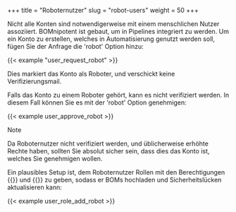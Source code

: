 +++
title = "Roboternutzer"
slug = "robot-users"
weight = 50
+++

Nicht alle Konten sind notwendigerweise mit einem menschlichen Nutzer assoziiert. BOMnipotent ist gebaut, um in Pipelines integriert zu werden. Um ein Konto zu erstellen, welches in Automatisierung genutzt werden soll, fügen Sie der Anfrage die 'robot' Option hinzu:

{{< example "user_request_robot" >}}

Dies markiert das Konto als Roboter, und verschickt keine Verifizierungsmail.

Falls das Konto zu einem Roboter gehört, kann es nicht verifiziert werden. In diesem Fall können Sie es mit der 'robot' Option genehmigen:

{{< example user_approve_robot >}}

> [!NOTE]
> Da Roboternutzer nicht verifiziert werden, und üblicherweise erhöhte Rechte haben, sollten Sie absolut sicher sein, dass dies das Konto ist, welches Sie genehmigen wollen.

Ein plausibles Setup ist, dem Roboternutzer Rollen mit den Berechtigungen {{<bom-management-de>}} und {{<vuln-management-de>}} zu geben, sodass er BOMs hochladen und Sicherheitslücken aktualisieren kann:

{{< example user_role_add_robot >}}
